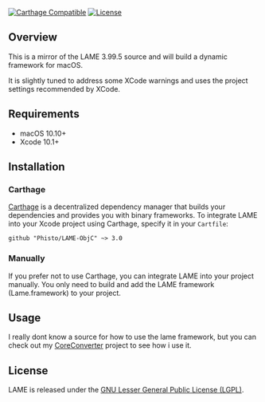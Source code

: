 [![Carthage Compatible](https://img.shields.io/badge/Carthage-compatible-4BC51D.svg?style=flat)](https://github.com/Carthage/Carthage)
[![License](https://img.shields.io/github/license/phisto/Lame-ObjC.svg)](https://github.com/Phisto/LAME-ObjC)

## Overview

This is a mirror of the LAME 3.99.5 source and will build a dynamic framework for macOS.

It is slightly tuned to address some XCode warnings and uses the project settings recommended by XCode.


## Requirements

- macOS 10.10+
- Xcode 10.1+


## Installation

### Carthage

[Carthage](https://github.com/Carthage/Carthage) is a decentralized dependency manager that builds your dependencies and provides you with binary frameworks. To integrate LAME into your Xcode project using Carthage, specify it in your `Cartfile`:

```ogdl
github "Phisto/LAME-ObjC" ~> 3.0
```


### Manually

If you prefer not to use Carthage, you can integrate LAME into your project manually.
You only need to build and add the LAME framework (Lame.framework) to your project. 


## Usage

I really dont know a source for how to use the lame framework, but you can check out my [CoreConverter](https://github.com/Phisto/CoreAudioConverter) project to see how i use it.


## License

LAME is released under the [GNU Lesser General Public License (LGPL)](https://www.gnu.org/licenses/). 






